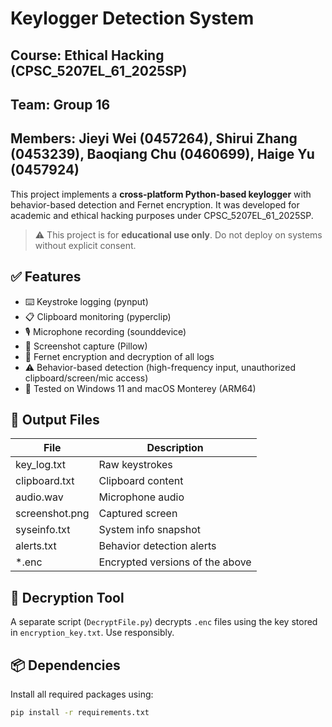 # Keylogger Detection System

## Course: Ethical Hacking (CPSC_5207EL_61_2025SP)
## Team: Group 16
## Members: Jieyi Wei (0457264), Shirui Zhang (0453239), Baoqiang Chu (0460699), Haige Yu (0457924)


This project implements a **cross-platform Python-based keylogger** with behavior-based detection and Fernet encryption. It was developed for academic and ethical hacking purposes under CPSC_5207EL_61_2025SP.

> ⚠️ This project is for **educational use only**. Do not deploy on systems without explicit consent.

## ✅ Features

- ⌨️ Keystroke logging (pynput)
- 📋 Clipboard monitoring (pyperclip)
- 🎙️ Microphone recording (sounddevice)
- 📸 Screenshot capture (Pillow)
- 🔐 Fernet encryption and decryption of all logs
- ⚠️ Behavior-based detection (high-frequency input, unauthorized clipboard/screen/mic access)
- 📁 Tested on Windows 11 and macOS Monterey (ARM64)

## 📁 Output Files

| File               | Description                    |
|--------------------|--------------------------------|
| key_log.txt        | Raw keystrokes                 |
| clipboard.txt      | Clipboard content              |
| audio.wav          | Microphone audio               |
| screenshot.png     | Captured screen                |
| syseinfo.txt       | System info snapshot           |
| alerts.txt         | Behavior detection alerts      |
| *.enc              | Encrypted versions of the above|

## 🔐 Decryption Tool

A separate script (`DecryptFile.py`) decrypts `.enc` files using the key stored in `encryption_key.txt`. Use responsibly.

## 📦 Dependencies

Install all required packages using:

```bash
pip install -r requirements.txt
